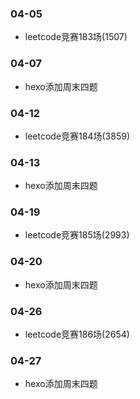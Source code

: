 ### 04-05
* leetcode竞赛183场(1507)
### 04-07
* hexo添加周末四题
### 04-12
* leetcode竞赛184场(3859)
### 04-13
* hexo添加周末四题
### 04-19
* leetcode竞赛185场(2993)
### 04-20
* hexo添加周末四题
### 04-26
* leetcode竞赛186场(2654)
### 04-27
* hexo添加周末四题
